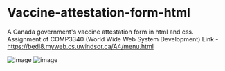# Vaccine-attestation-form-html
A Canada government's vaccine attestation form in html and css. Assignment of COMP3340 (World Wide Web System Development)
Link - https://bedi8.myweb.cs.uwindsor.ca/A4/menu.html

![image](https://user-images.githubusercontent.com/51077550/184965870-a9ce3515-c559-4411-be65-8a136897e85c.png)
![image](https://user-images.githubusercontent.com/51077550/184966177-01ab645f-56fb-4752-9c47-c7efdcc54491.png)

